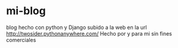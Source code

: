 # mi-blog
blog hecho con python y Django
subido a la web en la url http://twosider.pythonanywhere.com/
Hecho por y para mi sin fines comerciales
